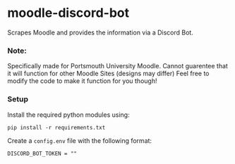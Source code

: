 # moodle-discord-bot
Scrapes Moodle and provides the information via a Discord Bot.

### Note:
Specifically made for Portsmouth University Moodle.
Cannot guarentee that it will function for other Moodle Sites (designs may differ)
Feel free to modify the code to make it function for you though!

### Setup

Install the required python modules using:
```
pip install -r requirements.txt
```

Create a `config.env` file with the following format:
```
DISCORD_BOT_TOKEN = ""
```
